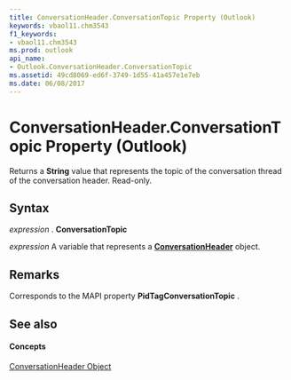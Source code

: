 ```yaml
---
title: ConversationHeader.ConversationTopic Property (Outlook)
keywords: vbaol11.chm3543
f1_keywords:
- vbaol11.chm3543
ms.prod: outlook
api_name:
- Outlook.ConversationHeader.ConversationTopic
ms.assetid: 49cd8069-ed6f-3749-1d55-41a457e1e7eb
ms.date: 06/08/2017
---
```



# ConversationHeader.ConversationTopic Property (Outlook)

Returns a  **String** value that represents the topic of the conversation thread of the conversation header. Read-only.


## Syntax

 _expression_ . **ConversationTopic**

 _expression_ A variable that represents a **[ConversationHeader](Outlook.ConversationHeader.md)** object.


## Remarks

Corresponds to the MAPI property  **PidTagConversationTopic** .


## See also


#### Concepts


[ConversationHeader Object](Outlook.ConversationHeader.md)

